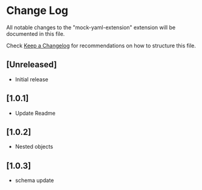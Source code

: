 # Change Log

All notable changes to the "mock-yaml-extension" extension will be documented in this file.

Check [Keep a Changelog](http://keepachangelog.com/) for recommendations on how to structure this file.

## [Unreleased]

- Initial release

## [1.0.1]

- Update Readme

## [1.0.2]

- Nested objects

## [1.0.3]

- schema update